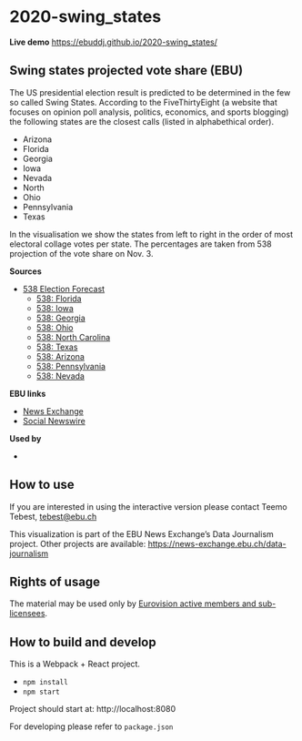 # 2020-swing_states

**Live demo** https://ebuddj.github.io/2020-swing_states/

## Swing states projected vote share (EBU)

The US presidential election result is predicted to be determined in the few so called Swing States. According to the FiveThirtyEight (a website that focuses on opinion poll analysis, politics, economics, and sports blogging) the following states are the closest calls (listed in alphabethical order).

* Arizona
* Florida
* Georgia
* Iowa
* Nevada
* North
* Ohio
* Pennsylvania
* Texas

In the visualisation we show the states from left to right in the order of most electoral collage votes per state. The percentages are taken from 538 projection of the vote share on Nov. 3.

**Sources**
* [538 Election Forecast](https://projects.fivethirtyeight.com/2020-election-forecast/)
  * [538: Florida](https://projects.fivethirtyeight.com/2020-election-forecast/florida/)
  * [538: Iowa](https://projects.fivethirtyeight.com/2020-election-forecast/iowa/)
  * [538: Georgia](https://projects.fivethirtyeight.com/2020-election-forecast/georgia/)
  * [538: Ohio](https://projects.fivethirtyeight.com/2020-election-forecast/ohio/)
  * [538: North Carolina](https://projects.fivethirtyeight.com/2020-election-forecast/north-carolina/)
  * [538: Texas](https://projects.fivethirtyeight.com/2020-election-forecast/texas/)
  * [538: Arizona](https://projects.fivethirtyeight.com/2020-election-forecast/arizona/)
  * [538: Pennsylvania](https://projects.fivethirtyeight.com/2020-election-forecast/pennsylvania/)
  * [538: Nevada](https://projects.fivethirtyeight.com/2020-election-forecast/nevada/)

**EBU links**
* [News Exchange](https://news-exchange.ebu.ch/item_detail/1e16837398e2bce7ca54060cf370f11c/2020_21048920)
* [Social Newswire](https://www.evnsocialnewswire.ch/data/us-animation-shows-latest-polling-in-us-swing-states-a-few-days-away-from-elections-animation/)

**Used by**
* []()

## How to use

If you are interested in using the interactive version please contact Teemo Tebest, tebest@ebu.ch

This visualization is part of the EBU News Exchange’s Data Journalism project. Other projects are available: https://news-exchange.ebu.ch/data-journalism

## Rights of usage

The material may be used only by [Eurovision active members and sub-licensees](https://www.ebu.ch/eurovision-news/members-and-sublicensees).

## How to build and develop

This is a Webpack + React project.

* `npm install`
* `npm start`

Project should start at: http://localhost:8080

For developing please refer to `package.json`